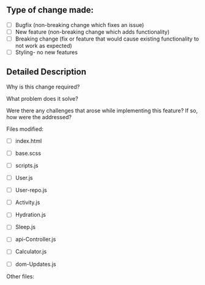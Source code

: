 ## Type of change made:
 - [ ] Bugfix (non-breaking change which fixes an issue)
 - [ ] New feature (non-breaking change which adds functionality)
 - [ ] Breaking change (fix or feature that would cause existing functionality to not work as expected)
 - [ ] Styling- no new features
## Detailed Description
Why is this change required?



What problem does it solve?



Were there any challenges that arose while implementing this feature? If so, how were the addressed?



Files modified:
 - [ ] index.html
 - [ ] base.scss
 - [ ] scripts.js
 - [ ] User.js
 - [ ] User-repo.js
 - [ ] Activity.js
 - [ ] Hydration.js
 - [ ] Sleep.js
 - [ ] api-Controller.js
 - [ ] Calculator.js
 - [ ] dom-Updates.js
 
 
 Other files: 
